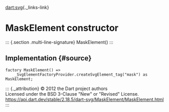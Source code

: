 [dart:svg](../../dart-svg/dart-svg-library){._links-link}

MaskElement constructor
=======================

::: {.section .multi-line-signature}
MaskElement()
:::

Implementation {#source}
--------------

``` {.language-dart data-language="dart"}
factory MaskElement() =>
    _SvgElementFactoryProvider.createSvgElement_tag("mask") as MaskElement;
```

::: {._attribution}
© 2012 the Dart project authors\
Licensed under the BSD 3-Clause \"New\" or \"Revised\" License.\
<https://api.dart.dev/stable/2.18.5/dart-svg/MaskElement/MaskElement.html>
:::
